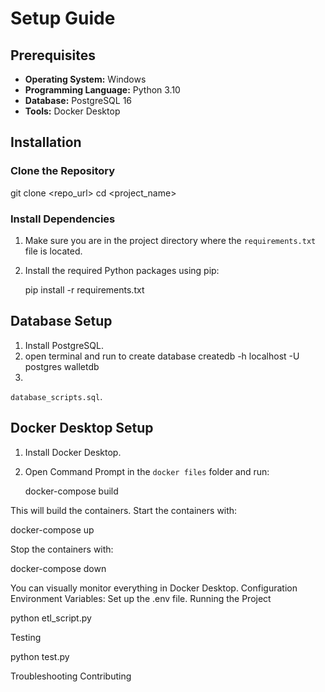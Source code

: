 # Setup Guide

## Prerequisites

- **Operating System:** Windows
- **Programming Language:** Python 3.10
- **Database:** PostgreSQL 16
- **Tools:** Docker Desktop

## Installation

### Clone the Repository


git clone <repo_url>
cd <project_name>

### Install Dependencies

1. Make sure you are in the project directory where the `requirements.txt` file is located.

2. Install the required Python packages using pip:


   pip install -r requirements.txt


## Database Setup

1. Install PostgreSQL.
2. open terminal and run to create database
createdb -h localhost -U postgres walletdb
3.

`database_scripts.sql`.

## Docker Desktop Setup

1. Install Docker Desktop.
2. Open Command Prompt in the `docker files` folder and run:

   docker-compose build


This will build the containers.
Start the containers with:

docker-compose up


Stop the containers with:

docker-compose down

You can visually monitor everything in Docker Desktop.
Configuration
Environment Variables: Set up the .env file.
Running the Project

python etl_script.py

Testing

python test.py

Troubleshooting
Contributing



